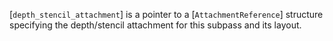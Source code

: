 [`depth_stencil_attachment`] is a pointer to a
[`AttachmentReference`] structure specifying the depth/stencil
attachment for this subpass and its layout.